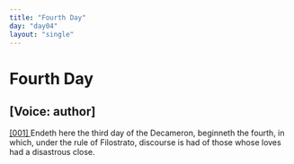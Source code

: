 ```yaml
---
title: "Fourth Day"
day: "day04"
layout: "single"
---
```

<div id="day04" ruler="filostrato" type="Day">
 <h1>
  Fourth Day
 </h1>
 <p>
  <h2>
   [Voice: author]
  </h2>
 </p>
 <argument>
  <p>
   <a href="{{ site.baseurl }}itDecameron/day04#p04990001" id="p04990001">
    [001]
   </a>
   Endeth here the third day of the Decameron, beginneth
 the fourth, in which, under the rule of Filostrato,
 discourse is had of those whose loves had a disastrous
 close.
  </p>
 </argument>
</div>